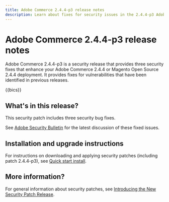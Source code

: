 ```yaml
---
title: Adobe Commerce 2.4.4-p3 release notes
description: Learn about fixes for security issues in the 2.4.4-p3 Adobe Commerce release.
---
```


# Adobe Commerce 2.4.4-p3 release notes

Adobe Commerce 2.4.4-p3 is a security release that provides three security fixes that enhance your Adobe Commerce 2.4.4 or Magento Open Source 2.4.4 deployment. It provides fixes for vulnerabilities that have been identified in previous releases.

{{bics}}

## What's in this release?

This security patch includes three security bug fixes.

See [Adobe Security Bulletin](https://helpx.adobe.com/security/products/magento/apsb23-17.html) for the latest discussion of these fixed issues.

## Installation and upgrade instructions

For instructions on downloading and applying security patches (including patch 2.4.4-p3), see [Quick start install](../../../installation/composer.md).

## More information?

For general information about security patches, see [Introducing the New Security Patch Release](https://community.magento.com/t5/Magento-DevBlog/Introducing-the-New-Security-Patch-Release/ba-p/141287).
